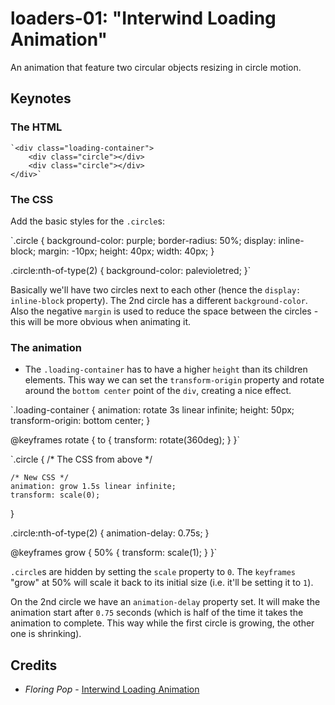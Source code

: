 # loaders-01: "Interwind Loading Animation"

An animation that feature two circular objects resizing in circle motion.

## Keynotes

### The HTML

    `<div class="loading-container">
        <div class="circle"></div>
        <div class="circle"></div>
    </div>`

### The CSS

Add the basic styles for the `.circle`s:

`.circle {
    background-color: purple;
    border-radius: 50%;
    display: inline-block;
    margin: -10px;
    height: 40px;
    width: 40px;
}

.circle:nth-of-type(2) {
    background-color: palevioletred;
}`

Basically we'll have two circles next to each other (hence the `display: inline-block` property). The 2nd circle has a different `background-color`. Also the negative `margin` is used to reduce the space between the circles - this will be more obvious when animating it.

### The animation

+ The `.loading-container` has to have a higher `height` than its children elements. This way we can set the `transform-origin` property and rotate around the `bottom center` point of the `div`, creating a nice effect.

`.loading-container {
    animation: rotate 3s linear infinite;
    height: 50px;
    transform-origin: bottom center;
}

@keyframes rotate {
    to {
        transform: rotate(360deg);
    }
}`

`.circle {
    /* The CSS from above */

    /* New CSS */
    animation: grow 1.5s linear infinite;
    transform: scale(0);
}

.circle:nth-of-type(2) {
    animation-delay: 0.75s;
}

@keyframes grow {
    50% {
        transform: scale(1);
    }
}`

`.circle`s are hidden by setting the `scale` property to `0`. The `keyframes` "grow" at 50% will scale it back to its initial size (i.e. it'll be setting it to `1`).

On the 2nd circle we have an `animation-delay` property set. It will make the animation start after `0.75` seconds (which is half of the time it takes the animation to complete. This way while the first circle is growing, the other one is shrinking).  

## Credits

- _Floring Pop_ - [Interwind Loading Animation](https://www.florin-pop.com/blog/2019/03/interwind-loading-animation/)
